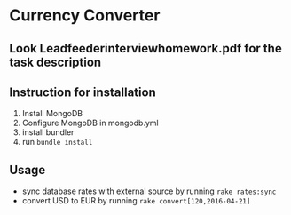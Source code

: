 # Currency Converter

## Look Leadfeederinterviewhomework.pdf for the task description

## Instruction for installation
1. Install MongoDB
2. Configure MongoDB in mongodb.yml
3. install bundler
4. run `bundle install`

## Usage
- sync database rates with external source by running `rake rates:sync`
- convert USD to EUR by running `rake convert[120,2016-04-21]`

